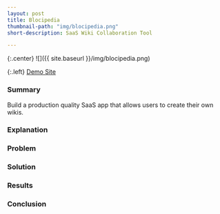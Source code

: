 ```yaml
---
layout: post
title: Blocipedia
thumbnail-path: "img/blocipedia.png"
short-description: SaaS Wiki Collaboration Tool

---
```


{:.center}
![]({{ site.baseurl }}/img/blocipedia.png)

{:.left}
[Demo Site](http://blocipedia-noel123iamme.heroku.com)

### Summary

Build a production quality SaaS app that allows users to create their own wikis.

### Explanation



### Problem



### Solution



### Results



### Conclusion

